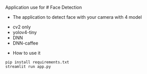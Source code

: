 Application use for # Face Detection 
- The application to detect face with your camera with 4 model 
+ cv2 only
+ yolov4-tiny
+ DNN
+ DNN-caffee

* How to use it 
```shell
pip install requirements.txt 
streamlit run app.py
```

